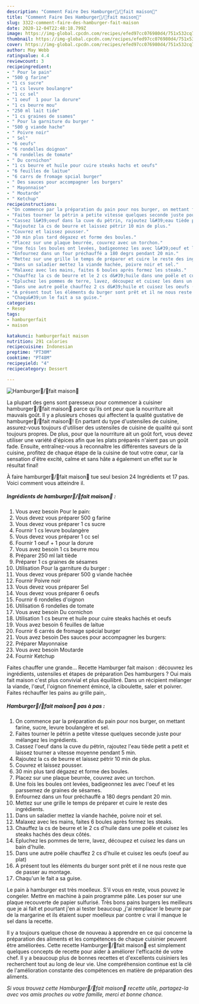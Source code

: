 ```yaml
---
description: "Comment Faire Des Hamburger💯/💯fait maison🍔"
title: "Comment Faire Des Hamburger💯/💯fait maison🍔"
slug: 3322-comment-faire-des-hamburger-fait-maison
date: 2020-12-04T22:48:18.799Z
image: https://img-global.cpcdn.com/recipes/efed97cc076980d4/751x532cq70/hamburger💯💯fait-maison🍔-photo-principale-de-la-recette.jpg
thumbnail: https://img-global.cpcdn.com/recipes/efed97cc076980d4/751x532cq70/hamburger💯💯fait-maison🍔-photo-principale-de-la-recette.jpg
cover: https://img-global.cpcdn.com/recipes/efed97cc076980d4/751x532cq70/hamburger💯💯fait-maison🍔-photo-principale-de-la-recette.jpg
author: May Webb
ratingvalue: 4.4
reviewcount: 3
recipeingredient:
- " Pour le pain"
- "500 g farine"
- "1 cs sucre"
- "1 cs levure boulangre"
- "1 cc sel"
- "1 oeuf  1 pour la dorure"
- "1 cs beurre mou"
- "250 ml lait tide"
- "1 cs graines de ssames"
- " Pour la garniture du burger "
- "500 g viande hache"
- " Poivre noir"
- " Sel"
- "6 oeufs"
- "6 rondelles doignon"
- "6 rondelles de tomate"
- " Du cornichon"
- "1 cs beurre et huile pour cuire steaks hachs et oeufs"
- "6 feuilles de laitue"
- "6 carrs de fromage spcial burger"
- " Des sauces pour accompagner les burgers"
- " Mayonnaise"
- " Moutarde"
- " Ketchup"
recipeinstructions:
- "On commence par la préparation du pain pour nos burger, on mettant farine, sucre, levure boulangère et sel."
- "Faites tourner le pétrin a petite vitesse quelques seconde juste pour mélangez les ingrédients."
- "Cassez l&#39;oeuf dans la cuve du pétrin, rajoutez l&#39;eau tiède petit a petit et laissez tourner a vitesse moyenne pendant 5 min."
- "Rajoutez la cs de beurre et laissez pétrir 10 min de plus."
- "Couvrez et laissez pousser."
- "30 min plus tard dégazez et forme des boules."
- "Placez sur une plaque beurrée, couvrez avec un torchon."
- "Une fois les boules ont levées, badigeonnez les avec l&#39;oeuf et les parssemez de graines de sésames."
- "Enfournez dans un four préchauffé a 180 degrs pendant 20 min."
- "Mettez sur une grille le temps de préparer et cuire le reste des ingrédients."
- "Dans un saladier mettez la viande hachée, poivre noir et sel."
- "Malaxez avec les mains, faites 6 boules après formez les steaks."
- "Chauffez la cs de beurre et le 2 cs d&#39;huile dans une poêle et cuisez les steaks hachés des deux côtés."
- "Epluchez les pommes de terre, lavez, découpez et cuisez les dans un bain d&#39;huile."
- "Dans une autre poêle chauffez 2 cs d&#39;huile et cuisez les oeufs (oeuf au plat)"
- "A présent tout les éléments du burger sont prêt et il ne nous reste que de passer au montage."
- "Chaqu&#39;un le fait a sa guise."
categories:
- Resep
tags:
- hamburgerfait
- maison

katakunci: hamburgerfait maison 
nutrition: 291 calories
recipecuisine: Indonesian
preptime: "PT30M"
cooktime: "PT48M"
recipeyield: "4"
recipecategory: Dessert

---
```



![Hamburger💯/💯fait maison🍔](https://img-global.cpcdn.com/recipes/efed97cc076980d4/751x532cq70/hamburger💯💯fait-maison🍔-photo-principale-de-la-recette.jpg)

La plupart des gens sont paresseux pour commencer à cuisiner hamburger💯/💯fait maison🍔 parce qu'ils ont peur que la nourriture ait mauvais goût. Il y a plusieurs choses qui affectent la qualité gustative de hamburger💯/💯fait maison🍔! En partant du type d'ustensiles de cuisine, assurez-vous toujours d'utiliser des ustensiles de cuisine de qualité qui sont toujours propres. De plus, pour que la nourriture ait un goût fort, vous devez utiliser une variété d'épices afin que les plats préparés n'aient pas un goût fade. Ensuite, entraînez-vous à reconnaître les différentes saveurs de la cuisine, profitez de chaque étape de la cuisine de tout votre cœur, car la sensation d'être excité, calme et sans hâte a également un effet sur le résultat final!

<!--inarticleads1-->

À faire hamburger💯/💯fait maison🍔 tue seul besion 24 Ingrédients et 17 pas. Voici comment vous atteindre il.

##### Ingrédients de hamburger💯/💯fait maison🍔 :

1. Vous avez besoin  Pour le pain:
1. Vous devez vous préparer 500 g farine
1. Vous devez vous préparer 1 cs sucre
1. Fournir 1 cs levure boulangère
1. Vous devez vous préparer 1 cc sel
1. Fournir 1 oeuf + 1 pour la dorure
1. Vous avez besoin 1 cs beurre mou
1. Préparer 250 ml lait tiède
1. Préparer 1 cs graines de sésames
1. Utilisation  Pour la garniture du burger :
1. Vous devez vous préparer 500 g viande hachée
1. Fournir  Poivre noir
1. Vous devez vous préparer  Sel
1. Vous devez vous préparer 6 oeufs
1. Fournir 6 rondelles d&#39;oignon
1. Utilisation 6 rondelles de tomate
1. Vous avez besoin  Du cornichon
1. Utilisation 1 cs beurre et huile pour cuire steaks hachés et oeufs
1. Vous avez besoin 6 feuilles de laitue
1. Fournir 6 carrés de fromage spécial burger
1. Vous avez besoin  Des sauces pour accompagner les burgers:
1. Préparer  Mayonnaise
1. Vous avez besoin  Moutarde
1. Fournir  Ketchup


Faites chauffer une grande… Recette Hamburger fait maison : découvrez les ingrédients, ustensiles et étapes de préparation Des hamburgers ? Oui mais fait maison c&#39;est plus convivial et plus équilibré. Dans un récipient mélanger la viande, l&#39;œuf, l&#39;oignon finement émincé, la ciboulette, saler et poivrer. Faites réchauffer les pains au grille pain,. 

<!--inarticleads2-->

##### Hamburger💯/💯fait maison🍔 pas à pas :

1. On commence par la préparation du pain pour nos burger, on mettant farine, sucre, levure boulangère et sel.
1. Faites tourner le pétrin a petite vitesse quelques seconde juste pour mélangez les ingrédients.
1. Cassez l&#39;oeuf dans la cuve du pétrin, rajoutez l&#39;eau tiède petit a petit et laissez tourner a vitesse moyenne pendant 5 min.
1. Rajoutez la cs de beurre et laissez pétrir 10 min de plus.
1. Couvrez et laissez pousser.
1. 30 min plus tard dégazez et forme des boules.
1. Placez sur une plaque beurrée, couvrez avec un torchon.
1. Une fois les boules ont levées, badigeonnez les avec l&#39;oeuf et les parssemez de graines de sésames.
1. Enfournez dans un four préchauffé a 180 degrs pendant 20 min.
1. Mettez sur une grille le temps de préparer et cuire le reste des ingrédients.
1. Dans un saladier mettez la viande hachée, poivre noir et sel.
1. Malaxez avec les mains, faites 6 boules après formez les steaks.
1. Chauffez la cs de beurre et le 2 cs d&#39;huile dans une poêle et cuisez les steaks hachés des deux côtés.
1. Epluchez les pommes de terre, lavez, découpez et cuisez les dans un bain d&#39;huile.
1. Dans une autre poêle chauffez 2 cs d&#39;huile et cuisez les oeufs (oeuf au plat)
1. A présent tout les éléments du burger sont prêt et il ne nous reste que de passer au montage.
1. Chaqu&#39;un le fait a sa guise.


Le pain à hamburger est très moelleux. S&#39;il vous en reste, vous pouvez le congeler. Mettre en machine à pain programme pâte. Les poser sur une plaque recouverte de papier sulfurisé. Très bons pains burgers les meilleurs que je ai fait et pourtant j&#39;en ai tester beaucoup ,j&#39;ai remplacer le beurre par de la margarine et ils étaient super moelleux par contre c vrai il manque le sel dans la recette. 

<!--inarticleads1-->

<p>
Il y a toujours quelque chose de nouveau à apprendre en ce qui concerne la préparation des aliments et les compétences de chaque cuisinier peuvent être améliorées. Cette recette Hamburger💯/💯fait maison🍔 est simplement quelques concepts de recette pour aider à améliorer l'efficacité de votre chef. Il y a beaucoup plus de bonnes recettes et d'excellents cuisiniers les recherchent tout au long de leur vie. Une compréhension continue est la clé de l'amélioration constante des compétences en matière de préparation des aliments.
</p>

<p>
<i>Si vous trouvez cette Hamburger💯/💯fait maison🍔 recette utile, partagez-la avec vos amis proches ou votre famille, merci et bonne chance.</i>
</p>
